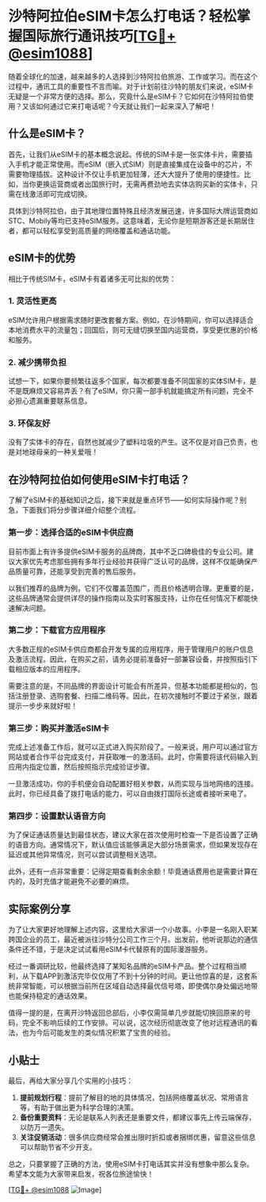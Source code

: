 # 沙特阿拉伯eSIM卡怎么打电话？轻松掌握国际旅行通讯技巧[[TG💪+ @esim1088](https://t.me/s/esim1088)]

随着全球化的加速，越来越多的人选择到沙特阿拉伯旅游、工作或学习。而在这个过程中，通讯工具的重要性不言而喻。对于计划前往沙特的朋友们来说，eSIM卡无疑是一个非常方便的选择。那么，究竟什么是eSIM卡？它如何在沙特阿拉伯使用？又该如何通过它来打电话呢？今天就让我们一起来深入了解吧！

## 什么是eSIM卡？

首先，让我们从eSIM卡的基本概念说起。传统的SIM卡是一张实体卡片，需要插入手机才能正常使用。而eSIM（嵌入式SIM）则是直接集成在设备中的芯片，不需要物理插拔。这种设计不仅让手机更加轻薄，还大大提升了使用的便捷性。比如，当你更换运营商或者出国旅行时，无需再费劲地去实体店购买新的实体卡，只需在线激活即可完成切换。

具体到沙特阿拉伯，由于其地理位置特殊且经济发展迅速，许多国际大牌运营商如STC、Mobily等均已支持eSIM服务。这意味着，无论你是短期游客还是长期居住者，都可以轻松享受到高质量的网络覆盖和通话功能。

## eSIM卡的优势

相比于传统SIM卡，eSIM卡有着诸多无可比拟的优势：

### 1. 灵活性更高
eSIM允许用户根据需求随时更改套餐方案。例如，在沙特期间，你可以选择适合本地消费水平的流量包；回国后，则可无缝切换至国内运营商，享受更优惠的价格和服务。

### 2. 减少携带负担
试想一下，如果你要频繁往返多个国家，每次都要准备不同国家的实体SIM卡，是不是既麻烦又容易弄丢？有了eSIM，你只需一部手机就能搞定所有问题，完全不必担心遗漏重要联系信息。

### 3. 环保友好
没有了实体卡的存在，自然也就减少了塑料垃圾的产生。这不仅是对自己负责，也是对地球母亲的一种关爱哦！

## 在沙特阿拉伯如何使用eSIM卡打电话？

了解了eSIM卡的基础知识之后，接下来就是重点环节——如何实际操作呢？别急，下面我们将分步骤详细介绍整个流程。

### 第一步：选择合适的eSIM卡供应商
目前市面上有许多提供eSIM卡服务的品牌商，其中不乏口碑极佳的专业公司。建议大家优先考虑那些拥有多年行业经验并获得广泛认可的品牌，这样不仅能确保产品质量可靠，还能享受到完善的售后服务。

以我们推荐的品牌为例，它们不仅覆盖范围广，而且价格透明合理。更重要的是，这些品牌通常会提供详尽的操作指南以及实时客服支持，让你在任何情况下都能快速解决问题。

### 第二步：下载官方应用程序
大多数正规的eSIM卡供应商都会开发专属的应用程序，用于管理用户的账户信息及激活流程。因此，在购买之前，请务必提前准备好一部兼容设备，并按照指引下载相应版本的应用程序。

需要注意的是，不同品牌的界面设计可能会有所差异，但基本功能都是相似的，包括注册登录、选购套餐、扫描二维码等。因此，在初次接触时不要过于紧张，跟着提示一步步来就好啦！

### 第三步：购买并激活eSIM卡
完成上述准备工作后，就可以正式进入购买阶段了。一般来说，用户可以通过官方网站或者合作平台完成支付，并获取唯一的激活码。此时，你需要将该代码输入到应用内指定位置，然后按照指示完成验证步骤。

一旦激活成功，你的手机便会自动配置好相关参数，从而实现与当地网络的连接。此时，你已经具备了拨打电话的能力，可以自由拨打国际长途或者接听来电了。

### 第四步：设置默认语音方向
为了保证通话质量达到最佳状态，建议大家在首次使用时检查一下是否设置了正确的语音方向。通常情况下，默认值应该能够满足大部分场景需求，但如果发现存在延迟或其他异常情况，则可以尝试调整相关选项。

此外，还有一点非常重要：记得定期查看剩余余额！毕竟通话费用也是需要计算在内的，及时充值才能避免不必要的麻烦。

## 实际案例分享

为了让大家更好地理解上述内容，这里给大家讲一个小故事。小李是一名刚入职某跨国企业的员工，最近被派往沙特分公司工作三个月。出发前，他听说那边的通信条件还不错，于是决定试试看用eSIM卡代替原有的国际漫游服务。

经过一番调研比较，他最终选择了某知名品牌的eSIM卡产品。整个过程相当顺利，从下载APP到激活完毕仅仅用了不到十分钟的时间。更让他惊喜的是，这套系统非常智能，可以根据当前所在区域自动选择最优信号塔，即使偶尔身处偏远地带也能保持稳定的通话效果。

值得一提的是，在离开沙特返回总部后，小李仅需简单几步就能切换回原来的号码，完全不影响后续的工作安排。可以说，这次经历彻底改变了他对远程通讯的看法，也为今后可能发生的类似情况积累了宝贵的经验。

## 小贴士

最后，再给大家分享几个实用的小技巧：

1. **提前规划行程**：提前了解目的地的具体情况，包括网络覆盖状况、常用语言等，有助于做出更为科学合理的决策。
2. **备份重要资料**：无论是联系人列表还是重要文件，都建议事先上传云端保存，以防万一遗失。
3. **关注促销活动**：很多供应商经常会推出限时折扣或者捆绑优惠，留意这些信息可以帮助节省不少开支。

总之，只要掌握了正确的方法，使用eSIM卡打电话其实并没有想象中那么复杂。希望本文能为大家带来启发，祝各位旅途愉快！

[[TG💪+ @esim1088](https://t.me/s/esim1088) ![Image](https://i.postimg.cc/4NQfJmqS/Snipaste-2025-05-13-00-14-12.png)]